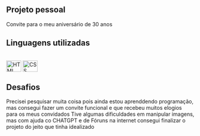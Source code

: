 ## Projeto pessoal
Convite para o meu aniversário de 30 anos

## Linguagens utilizadas
<div style="display: inline_block"><br>
   <img align="center" alt="HTML" height="30" width="40" src="https://cdn.jsdelivr.net/gh/devicons/devicon/icons/html5/html5-original-wordmark.svg">
    <img align="center" alt="CSS" height="30" width="40" src="https://cdn.jsdelivr.net/gh/devicons/devicon/icons/css3/css3-original-wordmark.svg">
</div>

## Desafios
Precisei pesquisar muita coisa pois ainda estou aprenddendo programação, mas consegui fazer um convite funcional e que recebeu muitos elogios para os meus convidados 
Tive algumas dificuldades em manipular imagens, mas com ajuda co CHATGPT e de Fóruns na internet consegui finalizar o projeto do jeito que tinha idealizado
